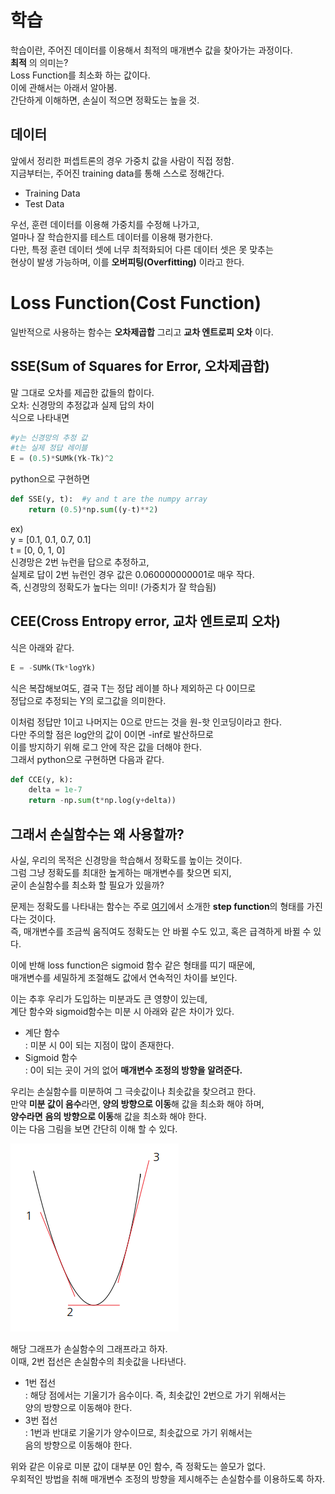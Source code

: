 # 학습 
학습이란, 주어진 데이터를 이용해서 최적의 매개변수 값을 찾아가는 과정이다.  
__최적__ 의 의미는?   
Loss Function를 최소화 하는 값이다.  
이에 관해서는 아래서 알아봄.  
간단하게 이해하면, 손실이 적으면 정확도는 높을 것.  
## 데이터
앞에서 정리한 퍼셉트론의 경우 가중치 값을 사람이 직접 정함.   
지금부터는, 주어진 training data를 통해 스스로 정해간다.   
- Training Data  
- Test Data   

우선, 훈련 데이터를 이용해 가중치를 수정해 나가고,  
얼마나 잘 학습한지를 테스트 데이터를 이용해 평가한다.   
다만, 특정 훈련 데이터 셋에 너무 최적화되어 다른 데이터 셋은 못 맞추는  
현상이 발생 가능하며, 이를 __오버피팅(Overfitting)__ 이라고 한다.  
# Loss Function(Cost Function)
일반적으로 사용하는 함수는 __오차제곱합__ 그리고 __교차 엔트로피 오차__ 이다.   
## SSE(Sum of Squares for Error, 오차제곱합)
말 그대로 오차를 제곱한 값들의 합이다.   
오차: 신경망의 추정값과 실제 답의 차이  
식으로 나타내면  
```python
#y는 신경망의 추정 값 
#t는 실제 정답 레이블
E = (0.5)*SUMk(Yk-Tk)^2
```
python으로 구현하면   
```python
def SSE(y, t):	#y and t are the numpy array
	return (0.5)*np.sum((y-t)**2)
```
ex)   
y = [0.1, 0.1, 0.7, 0.1]    
t = [0,   0,   1,   0]     
신경망은 2번 뉴런을 답으로 추정하고,   
실제로 답이 2번 뉴런인 경우 값은 0.060000000001로 매우 작다.    
즉, 신경망의 정확도가 높다는 의미! (가중치가 잘 학습됨) 
## CEE(Cross Entropy error, 교차 엔트로피 오차)
식은 아래와 같다.    
```python
E = -SUMk(Tk*logYk)
```
식은 복잡해보여도, 결국 T는 정답 레이블 하나 제외하곤 다 0이므로   
정답으로 추정되는 Y의 로그값을 의미한다.   
     
이처럼 정답만 1이고 나머지는 0으로 만드는 것을 원-핫 인코딩이라고 한다.   
다만 주의할 점은 log안의 값이 0이면 -inf로 발산하므로   
이를 방지하기 위해 로그 안에 작은 값을 더해야 한다.   
그래서 python으로 구현하면 다음과 같다.   
```python
def CCE(y, k):
	delta = 1e-7
	return -np.sum(t*np.log(y+delta))
```

## 그래서 손실함수는 왜 사용할까?
사실, 우리의 목적은 신경망을 학습해서 정확도를 높이는 것이다.    
그럼 그냥 정확도를 최대한 높게하는 매개변수를 찾으면 되지,    
굳이 손실함수를 최소화 할 필요가 있을까?     
     
문제는 정확도를 나타내는 함수는 주로 [여기](https://github.com/lufovic77/DLfromScratch/blob/master/neuralNetwork/neuralNetwork.md#step-function)에서 소개한 **step function**의 형태를 가진다는 것이다.       
즉, 매개변수를 조금씩 움직여도 정확도는 안 바뀔 수도 있고, 혹은 급격하게 바뀔 수 있다.     
	     
이에 반해 loss function은 sigmoid 함수 같은 형태를 띠기 때문에,    
매개변수를 세밀하게 조절해도 값에서 연속적인 차이를 보인다.     
		       
이는 추후 우리가 도입하는 미분과도 큰 영향이 있는데,     
계단 함수와 sigmoid함수는 미분 시 아래와 같은 차이가 있다.   
- 계단 함수   
: 미분 시 0이 되는 지점이 많이 존재한다.   
- Sigmoid 함수   
: 0이 되는 곳이 거의 없어 **매개변수 조정의 방향을 알려준다.**   

우리는 손실함수를 미분하여 그 극솟값이나 최솟값을 찾으려고 한다.     
만약 **미분 값이 음수**라면, **양의 방향으로 이동**해 값을 최소화 해야 하며,     
**양수라면** **음의 방향으로 이동**해 값을 최소화 해야 한다.      
이는 다음 그림을 보면 간단히 이해 할 수 있다. 
			         
![손실함수의 미분](https://github.com/lufovic77/DLfromScratch/blob/master/nnLearning/differential.png)     

해당 그래프가 손실함수의 그래프라고 하자.   
이때, 2번 접선은 손실함수의 최솟값을 나타낸다.   
- 1번 접선  
: 해당 점에서는 기울기가 음수이다. 즉, 최솟값인 2번으로 가기 위해서는   
양의 방향으로 이동해야 한다.   
- 3번 접선  
: 1번과 반대로 기울기가 양수이므로, 최솟값으로 가기 위해서는    
음의 방향으로 이동해야 한다.    

위와 같은 이유로 미분 값이 대부분 0인 함수, 즉 정확도는 쓸모가 없다.   
우회적인 방법을 취해 매개변수 조정의 방향을 제시해주는 손실함수를 이용하도록 하자.   
